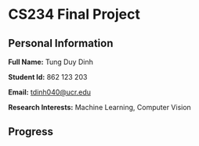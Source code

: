 # CS234 Final Project

## Personal Information ##

**Full Name:** Tung Duy Dinh

**Student Id:** 862 123 203

**Email:** tdinh040@ucr.edu

**Research Interests:** Machine Learning, Computer Vision

## Progress ##
